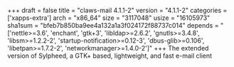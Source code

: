 +++
draft = false
title = "claws-mail 4.1.1-2"
version = "4.1.1-2"
categories = ['xapps-extra']
arch = "x86_64"
size = "3117048"
usize = "16105973"
sha1sum = "bfeb7b850ba9ee4a132a1a3f024172f88737c014"
depends = "['nettle>=3.6', 'enchant', 'gtk+3', 'libldap>=2.6.2', 'gnutls>=3.4.8', 'libsm>=1.2.2-2', 'startup-notification>=0.12-3', 'dbus-glib>=0.106', 'libetpan>=1.7.2-2', 'networkmanager>=1.4.0-2']"
+++
The extended version of Sylpheed, a GTK+ based, lightweight, and fast e-mail client
